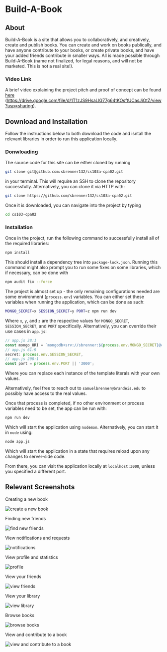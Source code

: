 # Build-A-Book

## About

Build-A-Book is a site that allows you to collaboratively, and creatively, create and publish books. You can create and work on books publically, and have anyone contribute to your books, or create private books, and have your added friends contribute in smaller ways. All is made possible through Build-A-Book (name not finalized, for legal reasons, and will not be marketed. This is not a real site!).

### Video Link

A brief video explaining the project pitch and proof of concept can be found [here](https://drive.google.com/file/d/1T1zJS9HsaLlG77g64tKOsftUCasJiOtZ/view?usp=sharing) (https://drive.google.com/file/d/1T1zJS9HsaLlG77g64tKOsftUCasJiOtZ/view?usp=sharing).

## Download and Installation

Follow the instructions below to both download the code and isntall the relevant libraries in order to run this application locally.

### Donwloading

The source code for this site can be either cloned by running

```bash
git clone git@github.com:sbrenner132/cs103a-cpa02.git
```

in your terminal. This will require an SSH to clone the repository successfully. Alternatively, you can clone it via HTTP with:

```bash
git clone https://github.com/sbrenner132/cs103a-cpa02.git
```

Once it is downloaded, you can navigate into the project by typing

```bash
cd cs103-cpa02
```

### Installation

Once in the project, run the following command to successfully install all of the required libraries:

```bash
npm install
```

This should install a dependency tree into `package-lock.json`. Running this command might also prompt you to run some fixes on some libraries, which if necessary, can be done with

```bash
npm audit fix --force
```

The project is almost set up - the only remaining configurations needed are some environment (`process.env`) variables. You can either set these variables when running the application, which can be done as such:

```bash
MONGO_SECRET=x SESSION_SECRET=y PORT=z npm run dev
```

Where `x`, `y`, and `z` are the respective values for `MONGO_SECRET`, `SESSION_SECRET`, and `PORT` specifically. Alternatively, you can override their use cases in `app.js`:

```js
// app.js 28:1
const mongo_URI = `mongodb+srv://sbrenner:${process.env.MONGO_SECRET}@cluster0.uhhej.mongodb.net/myFirstDatabase?retryWrites=true&w=majority`;
// app.js 61:9
secret: process.env.SESSION_SECRET,
// app.js 208:1
const port = process.env.PORT || '3000';
```

Where you can replace each instance of the template literals with your own values.

Alternatively, feel free to reach out to `samuelbrenner@brandeis.edu` to possibly have access to the real values.

Once that process is completed, if no other environment or process variables need to be set, the app can be run with:

```bash
npm run dev
```

Which will start the application using `nodemon`. Alternatively, you can start it in `node` using:

```bash
node app.js
```

Which will start the application in a state that requires reload upon any changes to server-side code.

From there, you can visit the application locally at `localhost:3000`, unless you specified a different port.

## Relevant Screenshots

Creating a new book

![create a new book](./public/images/createStory.png)

Finding new friends

![find new friends](./public/images/findFriends.png)

View notifications and requests

![notifications](./public/images/notifications.png)

View profile and statistics

![profile](./public/images/profile.png)

View your friends

![view friends](./public/images/friends.png)

View your library

![view library](./public/images/library.png)

Browse books

![browse books](./public/images/browse.png)

View and contribute to a book

![view and contribute to a book](./public/images/contribute.png)